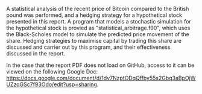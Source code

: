 A statistical analysis of the recent price of Bitcoin compared to the British pound was performed, and a hedging strategy for a hypothetical stock presented in this report. A program that models a stochastic simulation for the hypothetical stock is provied as "statistical_arbitrage.f90", which uses the Black-Scholes model to simulate the predicted price movement of the share. Hedging strategies to maximise capital by trading this share are discussed and carrier out by this program, and their effectiveness discussed in the report.

In the case that the report PDF does not load on GitHub, access to it can be viewed on the following Google Doc:
https://docs.google.com/document/d/1dv7NzptODqQffby55s2Gbq3aBpOjWUZzqGSc7f93Odo/edit?usp=sharing.
